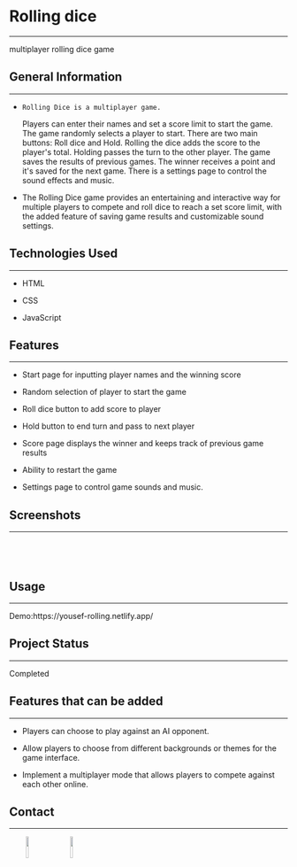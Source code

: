 <h1>Rolling dice</h1>
<hr><p>multiplayer rolling dice game</p><h2>General Information</h2>
<hr><ul>
<li>
<pre><code>Rolling Dice is a multiplayer game.
</code></pre>
Players can enter their names and set a score limit to start the game.
The game randomly selects a player to start.
There are two main buttons: Roll dice and Hold.
Rolling the dice adds the score to the player's total.
Holding passes the turn to the other player.
The game saves the results of previous games.
The winner receives a point and it's saved for the next game.
There is a settings page to control the sound effects and music.</li>
</ul><ul>
<li>The Rolling Dice game provides an entertaining and interactive way for multiple players to compete and roll dice to reach a set score limit, with the added feature of saving game results and customizable sound settings.</li>
</ul><h2>Technologies Used</h2>
<hr><ul>
<li>HTML</li>
</ul><ul>
<li>CSS</li>
</ul><ul>
<li>JavaScript</li>
</ul><h2>Features</h2>
<hr><ul>
<li>Start page for inputting player names and the winning score</li>
</ul><ul>
<li>Random selection of player to start the game</li>
</ul><ul>
<li>Roll dice button to add score to player</li>
</ul><ul>
<li>Hold button to end turn and pass to next player</li>
</ul><ul>
<li>Score page displays the winner and keeps track of previous game results</li>
</ul><ul>
<li>Ability to restart the game</li>
</ul><ul>
<li>Settings page to control game sounds and music.</li>
</ul><h2>Screenshots</h2>
<hr><p><img src="https://i.ibb.co/346W67s/Screenshot-2023-03-24-133602.png" alt=""></p><p><img src="https://i.ibb.co/23vzswm/Screenshot-2023-03-24-133613.png" alt=""></p><p><img src="https://i.ibb.co/pQWVkPH/Screenshot-2023-03-24-133620.png" alt=""></p><p><img src="https://i.ibb.co/jDGXXDk/Screenshot-2023-03-24-135136.png" alt=""></p><h2>Usage</h2>
<hr><p>Demo:https://yousef-rolling.netlify.app/</p><h2>Project Status</h2>
<hr><p>Completed</p><h2>Features that can be added</h2>
<hr><ul>
<li>Players can choose to play against an AI opponent.</li>
</ul><ul>
<li>Allow players to choose from different backgrounds or themes for the game interface.</li>
</ul><ul>
<li>Implement a multiplayer mode that allows players to compete against each other online.</li>
</ul><h2>Contact</h2>
<hr><p><span style="margin-right: 30px;"></span><a href="https://www.linkedin.com/in/yousef-asilah-2b891219b/"><img style="width: 10%;" target="_blank" src="https://cdn.jsdelivr.net/gh/devicons/devicon/icons/linkedin/linkedin-original.svg"></a><span style="margin-right: 30px;"></span><a href="https://github.com/YousefAsilah12"><img style="width: 10%;" target="_blank" src="https://cdn.jsdelivr.net/gh/devicons/devicon/icons/github/github-original.svg"></a></p>
